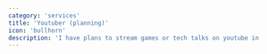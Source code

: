 ```yaml
---
category: 'services'
title: 'Youtuber (planning)'
icon: 'bullhorn'
description: 'I have plans to stream games or tech talks on youtube in the future'
---
```

